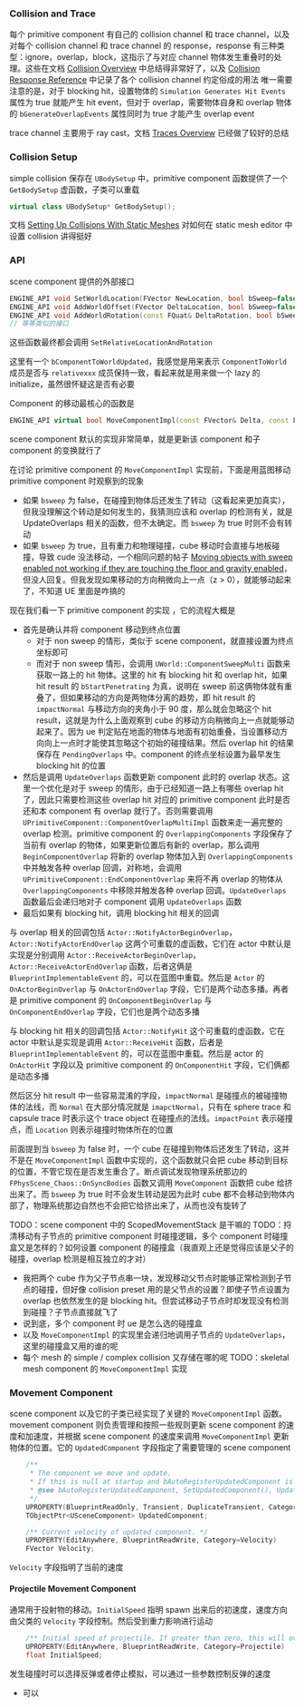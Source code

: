 ### Collision and Trace
每个 primitive component 有自己的 collision channel 和 trace channel，以及对每个 collision channel 和 trace channel 的 response，response 有三种类型：ignore，overlap，block，这指示了与对应 channel 物体发生重叠时的处理。这些在文档 [Collision Overview](https://dev.epicgames.com/documentation/en-us/unreal-engine/collision-in-unreal-engine---overview) 中总结得非常好了，以及 [Collision Response Reference](https://dev.epicgames.com/documentation/en-us/unreal-engine/collision-response-reference-in-unreal-engine) 中记录了各个 collision channel 约定俗成的用法
唯一需要注意的是，对于 blocking hit，设置物体的 `Simulation Generates Hit Events` 属性为 true 就能产生 hit event，但对于 overlap，需要物体自身和 overlap 物体的 `bGenerateOverlapEvents` 属性同时为 true 才能产生 overlap event

trace channel 主要用于 ray cast，文档 [Traces Overview](https://dev.epicgames.com/documentation/en-us/unreal-engine/traces-in-unreal-engine---overview) 已经做了较好的总结
### Collision Setup
simple collision 保存在 `UBodySetup` 中，primitive component 函数提供了一个 `GetBodySetup` 虚函数，子类可以重载
```c++
virtual class UBodySetup* GetBodySetup();
```
文档 [Setting Up Collisions With Static Meshes](https://dev.epicgames.com/documentation/en-us/unreal-engine/setting-up-collisions-with-static-meshes-in-unreal-engine) 对如何在 static mesh editor 中设置 collision 讲得挺好
### API
scene component 提供的外部接口
```c++
ENGINE_API void SetWorldLocation(FVector NewLocation, bool bSweep=false, FHitResult* OutSweepHitResult=nullptr, ETeleportType Teleport = ETeleportType::None);
ENGINE_API void AddWorldOffset(FVector DeltaLocation, bool bSweep=false, FHitResult* OutSweepHitResult=nullptr, ETeleportType Teleport = ETeleportType::None);
ENGINE_API void AddWorldRotation(const FQuat& DeltaRotation, bool bSweep=false, FHitResult* OutSweepHitResult=nullptr, ETeleportType Teleport = ETeleportType::None);
// 等等类似的接口
```
这些函数最终都会调用 `SetRelativeLocationAndRotation`

这里有一个 `bComponentToWorldUpdated`，我感觉是用来表示 `ComponentToWorld` 成员是否与 `relativexxx` 成员保持一致，看起来就是用来做一个 lazy 的 initialize，虽然很怀疑这是否有必要

Component 的移动最核心的函数是
```c++
ENGINE_API virtual bool MoveComponentImpl(const FVector& Delta, const FQuat& NewRotation, bool bSweep, FHitResult* Hit = NULL, EMoveComponentFlags MoveFlags = MOVECOMP_NoFlags, ETeleportType Teleport = ETeleportType::None);
```
scene component 默认的实现非常简单，就是更新该 component 和子 component 的变换就行了

在讨论 primitive component 的 `MoveComponentImpl` 实现前，下面是用蓝图移动 primitive component 时观察到的现象
* 如果 `bsweep` 为 false，在碰撞到物体后还发生了转动（这看起来更加真实），但我没理解这个转动是如何发生的，我猜测应该和 overlap 的检测有关，就是 UpdateOverlaps 相关的函数，但不太确定。而 `bsweep` 为 true 时则不会有转动
* 如果 `bsweep` 为 true，且有重力和物理碰撞，cube 移动时会直接与地板碰撞，导致 cude 没法移动，一个相同问题的帖子 [Moving objects with sweep enabled not working if they are touching the floor and gravity enabled](https://forums.unrealengine.com/t/moving-objects-with-sweep-enabled-not-working-if-they-are-touching-the-floor-and-gravity-enabled/1814530)，但没人回复。但我发现如果移动的方向稍微向上一点（z > 0），就能够动起来了，不知道 UE 里面是咋搞的

现在我们看一下 primitive component 的实现 ，它的流程大概是
* 首先是确认并将 component 移动到终点位置
	* 对于 non sweep 的情形，类似于 scene component，就直接设置为终点坐标即可
	* 而对于 non sweep 情形，会调用 `UWorld::ComponentSweepMulti` 函数来获取一路上的 hit 物体。这里的 hit 有 blocking hit 和 overlap hit，如果 hit result 的 `bStartPenetrating` 为真，说明在 sweep 前这俩物体就有重叠了，但如果移动的方向是两物体分离的趋势，即 hit result 的 `impactNormal` 与移动方向的夹角小于 90 度，那么就会忽略这个 hit result，这就是为什么上面观察到 cube 的移动方向稍微向上一点就能够动起来了。因为 ue 判定贴在地面的物体与地面有初始重叠，当设置移动方向向上一点时才能使其忽略这个初始的碰撞结果。然后 overlap hit 的结果保存在 `PendingOverlaps` 中。component 的终点坐标设置为最早发生 blocking hit 的位置
* 然后是调用 `UpdateOverlaps` 函数更新 component 此时的 overlap 状态。这里一个优化是对于 sweep 的情形，由于已经知道一路上有哪些 overlap hit 了，因此只需要检测这些 overlap hit 对应的 primitive component 此时是否还和本 component 有 overlap 就行了。否则需要调用 `UPrimitiveComponent::ComponentOverlapMultiImpl` 函数来走一遍完整的 overlap 检测。primitive component 的 `OverlappingComponents` 字段保存了当前有 overlap 的物体，如果更新位置后有新的 overlap，那么调用 `BeginComponentOverlap` 将新的 overlap 物体加入到 `OverlappingComponents` 中并触发各种 overlap 回调，对称地，会调用 `UPrimitiveComponent::EndComponentOverlap` 来将不再 overlap 的物体从 `OverlappingComponents` 中移除并触发各种 overlap 回调。`UpdateOverlaps` 函数最后会递归地对子 component 调用 `UpdateOverlaps` 函数
* 最后如果有 blocking hit，调用 blocking hit 相关的回调

与 overlap 相关的回调包括 `Actor::NotifyActorBeginOverlap`，`Actor::NotifyActorEndOverlap` 这两个可重载的虚函数，它们在 actor 中默认是实现是分别调用 `Actor::ReceiveActorBeginOverlap`，`Actor::ReceiveActorEndOverlap` 函数，后者这俩是 `BlueprintImplementableEvent` 的，可以在蓝图中重载。然后是 `Actor` 的 `OnActorBeginOverlap` 与 `OnActorEndOverlap` 字段，它们是两个动态多播。再者是 primitive component 的 `OnComponentBeginOverlap` 与 `OnComponentEndOverlap` 字段，它们也是两个动态多播

与 blocking hit 相关的回调包括 `Actor::NotifyHit` 这个可重载的虚函数，它在 actor 中默认是实现是调用 `Actor::ReceiveHit` 函数，后者是 `BlueprintImplementableEvent` 的，可以在蓝图中重载。然后是 actor 的 `OnActorHit` 字段以及 primitive component 的 `OnComponentHit` 字段，它们俩都是动态多播

然后区分 hit result 中一些容易混淆的字段，`impactNormal` 是碰撞点的被碰撞物体的法线，而 `Normal` 在大部分情况就是 `imapctNormal`，只有在 sphere trace 和 capsule trace 时表示这个 trace object 在碰撞点的法线。`impactPoint` 表示碰撞点，而 `Location` 则表示碰撞时物体所在的位置

前面提到当 `bsweep` 为 false 时，一个 cube 在碰撞到物体后还发生了转动，这并不是在 `MoveComponentImpl` 函数中实现的，这个函数就只会把 cube 移动到目标的位置，不管它现在是否发生重合了。断点调试发现物理系统那边的 `FPhysScene_Chaos::OnSyncBodies` 函数又调用 `MoveComponent` 函数把 cube 给挤出来了。而 `bsweep` 为 true 时不会发生转动是因为此时 cube 都不会移动到物体内部了，物理系统那边自然也不会把它给挤出来了，从而也没有旋转了

TODO：scene component 中的 ScopedMovementStack 是干嘛的 
TODO：捋清移动有子节点的 primitive component 时碰撞逻辑，多个 component 时碰撞盒又是怎样的？如何设置 component 的碰撞盒（我直观上还是觉得应该是父子的碰撞，overlap 检测是相互独立的才对）
* 我把两个 cube 作为父子节点串一块，发现移动父节点时能够正常检测到子节点的碰撞，但好像 collision preset 用的是父节点的设置？即使子节点设置为 overlap 也依然发生的是 blocking hit。但尝试移动子节点时却发现没有检测到碰撞？子节点直接就飞了
* 说到底，多个 component 时 ue 是怎么选的碰撞盒
* 以及 `MoveComponentImpl` 的实现里会递归地调用子节点的 `UpdateOverlaps`，这里的碰撞盒又用的谁的呢
* 每个 mesh 的 simple / complex collision 又存储在哪的呢
TODO：skeletal mesh component 的 `MoveComponentImpl` 实现
### Movement Component
scene component 以及它的子类已经实现了关键的 `MoveComponentImpl` 函数。movement component 则负责管理和按照一些规则更新 scene component 的速度和加速度，并根据 scene component 的速度来调用 `MoveComponentImpl` 更新物体的位置。它的 `UpdatedComponent` 字段指定了需要管理的 scene component
```c++
	/**
	 * The component we move and update.
	 * If this is null at startup and bAutoRegisterUpdatedComponent is true, the owning Actor's root component will automatically be set as our UpdatedComponent at startup.
	 * @see bAutoRegisterUpdatedComponent, SetUpdatedComponent(), UpdatedPrimitive
	 */
	UPROPERTY(BlueprintReadOnly, Transient, DuplicateTransient, Category=MovementComponent)
	TObjectPtr<USceneComponent> UpdatedComponent;

	/** Current velocity of updated component. */
	UPROPERTY(EditAnywhere, BlueprintReadWrite, Category=Velocity)
	FVector Velocity;
```
`Velocity` 字段指明了当前的速度
#### Projectile Movement Component
通常用于投射物的移动。`InitialSpeed` 指明 spawn 出来后的初速度，速度方向由父类的 `Velocity` 字段控制。然后受到重力影响进行运动
```c++
	/** Initial speed of projectile. If greater than zero, this will override the initial Velocity value and instead treat Velocity as a direction. */
	UPROPERTY(EditAnywhere, BlueprintReadWrite, Category=Projectile)
	float InitialSpeed;
```


发生碰撞时可以选择反弹或者停止模拟，可以通过一些参数控制反弹的速度
* 可以